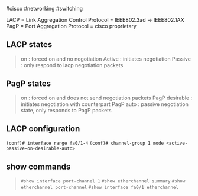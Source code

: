 #cisco #networking #switching 

LACP = Link Aggregation Control Protocol = IEEE802.3ad -> IEEE802.1AX
PagP = Port Aggregation Protocol = cisco proprietary 

## LACP states

> on : forced on and no negotiation
> Active : initiates negotiation
> Passive : only respond to lacp negotiation packets

## PagP states

> on : forced on and does not send negotiation packets
> PagP desirable : initiates negotiation with counterpart
> PagP auto : passive negotiation state, only responds to PagP packets

## LACP configuration

`(conf)# interface range fa0/1-4`
`(conf)# channel-group 1 mode <active-passive-on-desirable-auto>`
## show commands

> `#show interface port-channel 1`
> `#show etherchannel summary`
> `#show etherchannel port-channel`
> `#show interface fa0/1 etherchannel`
> 